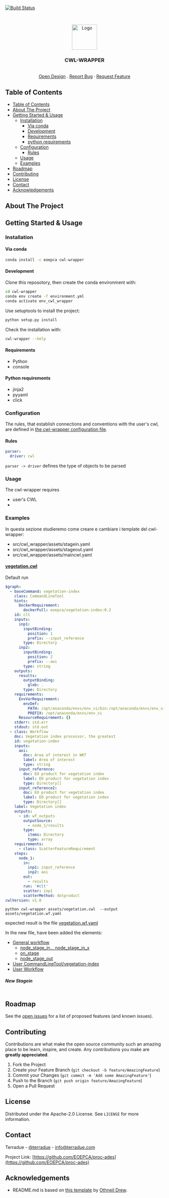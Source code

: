 [![Build Status](https://travis-ci.com/EOEPCA/cwl-wrapper.svg?branch=main)](https://travis-ci.com/EOEPCA/cwl-wrapper)

<br />
<p align="center">
  <a href="https://github.com/EOEPCA/cwl-wrapper">
    <img src="images/logo.png" alt="Logo" width="80" height="80">
  </a>

  <h3 align="center">CWL-WRAPPER</h3>
  <p align="center">    
    <br />
    <a href="https://eoepca.github.io/proc-ades/master/">Open Design</a>
    .
    <a href="https://github.com/EOEPCA/cwl-wrapper/issues">Report Bug</a>
    ·
    <a href="https://github.com/EOEPCA/cwl-wrapper/issues">Request Feature</a>
  </p>
</p>

<!-- TABLE OF CONTENTS -->
## Table of Contents

- [Table of Contents](#table-of-contents)
- [About The Project](#about-the-project)
- [Getting Started & Usage](#getting-started--usage)
  - [Installation](#Installation)
    - [Via conda](#via-conda)
    - [Development](#development)
    - [Requirements](#requirements)
    - [python requirements](#python-requirements)
  - [Configuration](#configuration)
    - [Rules](#rules)
  - [Usage](#Usage)
  - [Examples](#examples)
- [Roadmap](#roadmap)
- [Contributing](#contributing)
- [License](#license)
- [Contact](#contact)
- [Acknowledgements](#acknowledgements)

## About The Project


<!-- GETTING STARTED -->
## Getting Started & Usage

### Installation

#### Via conda

```bash
conda install -c eoepca cwl-wrapper
```

#### Development

Clone this reposotory, then create the conda environment with:

```bash
cd cwl-wrapper
conda env create -f environment.yml
conda activate env_cwl_wrapper
```

Use setuptools to install the project:

```bash
python setup.py install
```

Check the installation with:

```bash
cwl-wrapper --help
```

#### Requirements

- Python
- console 

#### Python requirements

- jinja2
- pyyaml
- click

### Configuration
 
The rules, that establish connections and conventions with the user's cwl, are defined in 
[the cwl-wrapper configuration file](src/cwl_wrapper/assets/rules.yaml). 

#### Rules

```yaml
parser:
  driver: cwl
```

`parser -> driver` defines the type of objects to be parsed

### Usage

The cwl-wrapper requires
* user's CWL
* 

### Examples

In questa sezione studieremo come creare e cambiare i template del cwl-wrapper:

* src/cwl_wrapper/assets/stagein.yaml
* src/cwl_wrapper/assets/stageout.yaml
* src/cwl_wrapper/assets/maincwl.yaml
 
#### [vegetation.cwl](assets/vegetation.cwl)

Default run

```yaml
$graph:
  - baseCommand: vegetation-index
    class: CommandLineTool
    hints:
      DockerRequirement:
        dockerPull: eoepca/vegetation-index:0.2
    id: clt
    inputs:
      inp1:
        inputBinding:
          position: 1
          prefix: --input_reference
        type: Directory
      inp2:
        inputBinding:
          position: 2
          prefix: --aoi
        type: string
    outputs:
      results:
        outputBinding:
          glob: .
        type: Directory
    requirements:
      EnvVarRequirement:
        envDef:
          PATH: /opt/anaconda/envs/env_vi/bin:/opt/anaconda/envs/env_vi/bin:/home/fbrito/.nvm/versions/node/v10.21.0/bin:/opt/anaconda/envs/notebook/bin:/opt/anaconda/bin:/usr/share/java/maven/bin:/opt/anaconda/bin:/opt/anaconda/envs/notebook/bin:/opt/anaconda/bin:/usr/share/java/maven/bin:/opt/anaconda/bin:/opt/anaconda/condabin:/opt/anaconda/envs/notebook/bin:/opt/anaconda/bin:/usr/lib64/qt-3.3/bin:/usr/share/java/maven/bin:/usr/local/bin:/usr/bin:/usr/local/sbin:/usr/sbin:/home/fbrito/.local/bin:/home/fbrito/bin:/home/fbrito/.local/bin:/home/fbrito/bin
          PREFIX: /opt/anaconda/envs/env_vi
      ResourceRequirement: {}
    stderr: std.err
    stdout: std.out
  - class: Workflow
    doc: Vegetation index processor, the greatest
    id: vegetation-index
    inputs:
      aoi:
        doc: Area of interest in WKT
        label: Area of interest
        type: string
      input_reference:
        doc: EO product for vegetation index
        label: EO product for vegetation index
        type: Directory[]
      input_reference2:
        doc: EO product for vegetation index
        label: EO product for vegetation index
        type: Directory[]
    label: Vegetation index
    outputs:
      - id: wf_outputs
        outputSource:
          - node_1/results
        type:
          items: Directory
          type: array
    requirements:
      - class: ScatterFeatureRequirement
    steps:
      node_1:
        in:
          inp1: input_reference
          inp2: aoi
        out:
          - results
        run: '#clt'
        scatter: inp1
        scatterMethod: dotproduct
cwlVersion: v1.0
```

```shell script
python cwl-wrapper assets/vegetation.cwl  --output  assets/vegetation.wf.yaml
```

expected result is the file [vegetation.wf.yaml](assets/vegetation.wf.yaml) 

In the new file, have been added the elements:

* [General workflow](assets/vegetation.wf.yaml#L1)
    * [node_stage_in... node_stage_in_x](assets/vegetation.wf.yaml#L53-L118)
    * [on_stage](assets/vegetation.wf.yaml#L185-192)
    * [node_stage_out](assets/vegetation.wf.yaml#L119-184)
* [User CommandLineTool/vegetation-index](assets/vegetation.wf.yaml#L193-222)
* [User Workflow](assets/vegetation.wf.yaml#L223-L258)


##### New Stagein

```yaml


```

 


<!-- ROADMAP -->
## Roadmap

See the [open issues](https://github.com/EOEPCA/proc-ades/issues) for a list of proposed features (and known issues).

<!-- CONTRIBUTING -->
## Contributing

Contributions are what make the open source community such an amazing place to be learn, inspire, and create. 
Any contributions you make are **greatly appreciated**.

1. Fork the Project
2. Create your Feature Branch (`git checkout -b feature/AmazingFeature`)
3. Commit your Changes (`git commit -m 'Add some AmazingFeature'`)
4. Push to the Branch (`git push origin feature/AmazingFeature`)
5. Open a Pull Request

<!-- LICENSE -->
## License

Distributed under the Apache-2.0 License. See `LICENSE` for more information.

<!-- CONTACT -->
## Contact

Terradue - [@terradue](https://twitter.com/terradue) - info@terradue.com

Project Link: [https://github.com/EOEPCA/proc-ades](https://github.com/EOEPCA/proc-ades)

<!-- ACKNOWLEDGEMENTS -->
## Acknowledgements

* README.md is based on [this template](https://github.com/othneildrew/Best-README-Template) by 
[Othneil Drew](https://github.com/othneildrew).

